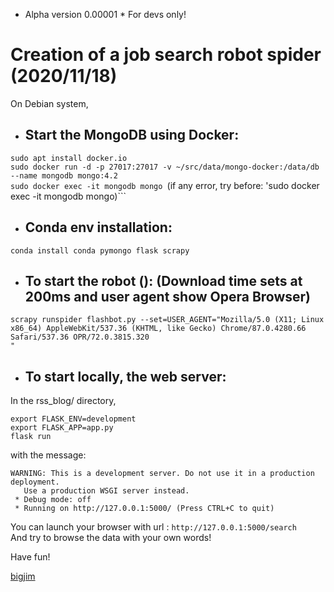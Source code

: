 * Alpha version 0.00001 * For devs only!

# Creation of a job search robot spider (2020/11/18)

On Debian system,

* ## Start the MongoDB using Docker:

``` sudo apt install docker.io ```  
``` sudo docker run -d -p 27017:27017 -v ~/src/data/mongo-docker:/data/db --name mongodb mongo:4.2 ```  
``` sudo docker exec -it mongodb mongo  ```(if any error, try before: 'sudo docker exec -it mongodb mongo)```


* ## Conda env installation:

```sudo apt install conda
conda install conda pymongo flask scrapy
```

* ## To start the robot (): (Download time sets at 200ms and user agent show Opera Browser)
```
scrapy runspider flashbot.py --set=USER_AGENT="Mozilla/5.0 (X11; Linux x86_64) AppleWebKit/537.36 (KHTML, like Gecko) Chrome/87.0.4280.66 Safari/537.36 OPR/72.0.3815.320
"
```

* ## To start locally, the web server:

In the rss_blog/ directory,
```
export FLASK_ENV=development  
export FLASK_APP=app.py  
flask run  
```

with the message:
```
WARNING: This is a development server. Do not use it in a production deployment.
   Use a production WSGI server instead.
 * Debug mode: off
 * Running on http://127.0.0.1:5000/ (Press CTRL+C to quit)
```

You can launch your browser with url : ```http://127.0.0.1:5000/search```  
And try to browse the data with your own words!

Have fun!

[bigjim](https://github.com/CLiNTPELiX/simplon-brief3/blob/main/bigjim.jpg)
